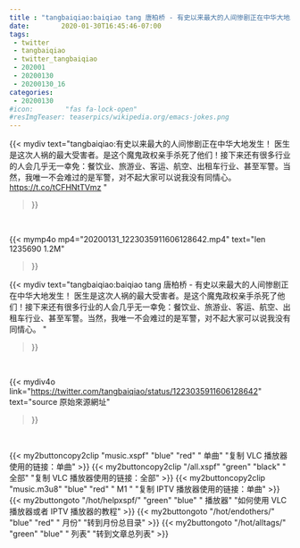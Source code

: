 ```yaml
---
title : "tangbaiqiao:baiqiao tang 唐柏桥 - 有史以来最大的人间惨剧正在中华大地发生！ 医生是这次人祸的最大受害者。是这个魔鬼政权亲手杀死了他们！接下来还有很多行业的人会几乎无一幸免：餐饮业、旅游业、客运、航空、出租车行业、甚至军警。当然，我唯一不会难过的是军警，对不起大家可以说我没有同情心。 "
date:        2020-01-30T16:45:46-07:00
tags:
 - twitter
 - tangbaiqiao
 - twitter_tangbaiqiao
 - 202001
 - 20200130
 - 20200130_16
categories:
 - 20200130
#icon:        "fas fa-lock-open"
#resImgTeaser: teaserpics/wikipedia.org/emacs-jokes.png
---
```


{{< mydiv text="tangbaiqiao:有史以来最大的人间惨剧正在中华大地发生！ 医生是这次人祸的最大受害者。是这个魔鬼政权亲手杀死了他们！接下来还有很多行业的人会几乎无一幸免：餐饮业、旅游业、客运、航空、出租车行业、甚至军警。当然，我唯一不会难过的是军警，对不起大家可以说我没有同情心。  https://t.co/tCFHNtTVmz "
>}}
<br>


{{< mymp4o mp4="20200131_1223035911606128642.mp4"
text="len 1235690    1.2M"
>}}


{{< mydiv text="tangbaiqiao:baiqiao tang 唐柏桥 - 有史以来最大的人间惨剧正在中华大地发生！ 医生是这次人祸的最大受害者。是这个魔鬼政权亲手杀死了他们！接下来还有很多行业的人会几乎无一幸免：餐饮业、旅游业、客运、航空、出租车行业、甚至军警。当然，我唯一不会难过的是军警，对不起大家可以说我没有同情心。 "
>}}
<br>

{{< mydiv4o link="https://twitter.com/tangbaiqiao/status/1223035911606128642"
text="source 原始來源網址"
>}}


<br>

{{< my2buttoncopy2clip "music.xspf"        "blue"   "red"    " 单曲"  "复制 VLC 播放器使用的链接：单曲" >}} {{< my2buttoncopy2clip "/all.xspf"         "green"  "black"  " 全部"  "复制 VLC 播放器使用的链接：全部" >}} {{< my2buttoncopy2clip "music.m3u8"        "blue"   "red"    " M1 "    "复制 IPTV 播放器使用的链接：单曲" >}} {{< my2buttongoto      "/hot/helpxspf/"    "green"  "blue"   " 播放器" "如何使用 VLC 播放器或者 IPTV 播放器的教程" >}} {{< my2buttongoto      "/hot/endothers/"   "blue"   "red"    " 月份"   "转到月份总目录" >}} {{< my2buttongoto      "/hot/alltags/"     "green"  "blue"   " 列表"   "转到文章总列表" >}} 
